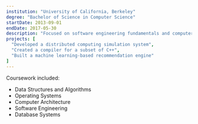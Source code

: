 ```yaml
---
institution: "University of California, Berkeley"
degree: "Bachelor of Science in Computer Science"
startDate: 2013-09-01
endDate: 2017-05-30
description: "Focused on software engineering fundamentals and computer science theory with emphasis on practical applications."
projects: [
  "Developed a distributed computing simulation system",
  "Created a compiler for a subset of C++",
  "Built a machine learning-based recommendation engine"
]
---
```


Coursework included:
- Data Structures and Algorithms
- Operating Systems
- Computer Architecture
- Software Engineering
- Database Systems
